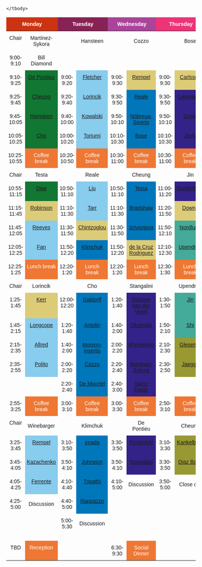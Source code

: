 
<style type="text/css">
    .tg  {border-collapse:collapse;border-spacing:0;}
    .tg td{border-color:black;border-style:none;border-width:1px;font-family:Arial, sans-serif;font-size:14px;
    overflow:hidden;padding:10px 5px;word-break:normal;text-align:center;}
    .tg th{border-color:black;border-style:none;border-width:1px;font-family:Arial, sans-serif;font-size:14px;font-weight:normal;overflow:hidden;padding:10px 5px;word-break:normal;}
    .tg .tg-one{background-color:#332288;color:white;border-color:inherit;text-align:center;vertical-align:top}
    .tg .tg-two{background-color:#0077BB;color:white;border-color:inherit;text-align:center;vertical-align:top}
    .tg .tg-three{background-color:#88CCEE;border-color:inherit;text-align:center;vertical-align:top}
    .tg .tg-four{background-color:#44AA99;color:white;border-color:inherit;text-align:center;vertical-align:top}
    .tg .tg-five{background-color:#117733;color:white;border-color:inherit;text-align:center;vertical-align:top}
    .tg .tg-six{background-color:#999933;color:white;border-color:inherit;text-align:center;vertical-align:top}
    .tg .tg-seven{background-color:#DDCC77;color:white;border-color:inherit;text-align:center;vertical-align:top}
    .tg .tg-eight{background-color:#EE7733;color:white;border-color:inherit;text-align:center;vertical-align:top}
    .tg .tg-mcqj{border-color:#000000;font-weight:bold;text-align:center;vertical-align:top}
    .tg .tg-73oq{border-color:#000000;text-align:center;vertical-align:top}
    .tg .tg-0lax{text-align:center;vertical-align:top}
    .tg .tg-0pky{border-color:inherit;text-align:center;vertical-align:top}
    .md-typeset a{color: white}
</style>
<table class="tg">
    <thead>
        <tr>
            <th class="tg-mcqj" colspan="2" style="color:white;background-color:#CC3311">Monday</th>
            <th class="tg-mcqj" colspan="2" style="color:white;background-color:#882255">Tuesday</th>
            <th class="tg-mcqj" colspan="2" style="color:white;background-color:#AA4499">Wednesday</th>
            <th class="tg-mcqj" colspan="2" style="color:white;background-color:#EE3377">Thursday</th>
            <th class="tg-mcqj">Session Type</th>
        </tr>
    </thead>
    <tbody>

<tr>
    <td class="tg-0pky">Chair</td>
    <td class="tg-zero">Martínez-Sykora</td>
    <td class="tg-0pky"></td>
    <td class="tg-zero">Hansteen</td>
    <td class="tg-0pky"></td>
    <td class="tg-zero">Cozzo</td>
    <td class="tg-0pky"></td>
    <td class="tg-zero">Bose</td>
    <td class="tg-0pky" rowspan="28" style="vertical-align:top">
<table class="tg">
    <tbody>
        <tr><td class="tg-one">Chromosphere</td></tr>
        <tr><td class="tg-two">Corona</td></tr>
        <tr><td class="tg-three">Flares &amp; Eruptions</td></tr>
        <tr><td class="tg-four">Global Connections</td></tr>
        <tr><td class="tg-five">MUSE</td></tr>
        <tr><td class="tg-six">Future Capabilities</td></tr>
        <tr><td class="tg-seven">Scene Setting</td></tr>
    </tbody>
</table>
</td>
</tr>


<tr>
    <td class="tg-0pky">9:00-9:10</td>
    <td class="tg-zero">Bill Diamond</td>
    <td class="tg-0pky"></td>
    <td class="tg-zero"></td>
    <td class="tg-0pky"></td>
    <td class="tg-zero"></td>
    <td class="tg-0pky"></td>
    <td class="tg-zero"></td>

</tr>


<tr>
    <td class="tg-0pky">9:10-9:25</td>
    <td class="tg-five"><a href="https://lm-sal.github.io/iris_muse_team_meeting/abstracts/#De%20Pontieu">De Pontieu</a></td>
    <td class="tg-0pky">9:00-9:20</td>
    <td class="tg-three"><a href="https://lm-sal.github.io/iris_muse_team_meeting/abstracts/#Fletcher">Fletcher</a></td>
    <td class="tg-0pky">9:00-9:30</td>
    <td class="tg-seven"><a href="https://lm-sal.github.io/iris_muse_team_meeting/abstracts/#Rempel">Rempel</a></td>
    <td class="tg-0pky">9:00-9:30</td>
    <td class="tg-seven"><a href="https://lm-sal.github.io/iris_muse_team_meeting/abstracts/#Carlsson">Carlsson</a></td>

</tr>


<tr>
    <td class="tg-0pky">9:25-9:45</td>
    <td class="tg-five"><a href="https://lm-sal.github.io/iris_muse_team_meeting/abstracts/#Cheung">Cheung</a></td>
    <td class="tg-0pky">9:20-9:40</td>
    <td class="tg-three"><a href="https://lm-sal.github.io/iris_muse_team_meeting/abstracts/#Lorincik">Lorincik</a></td>
    <td class="tg-0pky">9:30-9:50</td>
    <td class="tg-two"><a href="https://lm-sal.github.io/iris_muse_team_meeting/abstracts/#Reale">Reale</a></td>
    <td class="tg-0pky">9:30-9:50</td>
    <td class="tg-one"><a href="https://lm-sal.github.io/iris_muse_team_meeting/abstracts/#Leenaarts">Leenaarts</a></td>

</tr>


<tr>
    <td class="tg-0pky">9:45-10:05</td>
    <td class="tg-five"><a href="https://lm-sal.github.io/iris_muse_team_meeting/abstracts/#Hansteen">Hansteen</a></td>
    <td class="tg-0pky">9:40-10:00</td>
    <td class="tg-three"><a href="https://lm-sal.github.io/iris_muse_team_meeting/abstracts/#Kowalski">Kowalski</a></td>
    <td class="tg-0pky">9:50-10:10</td>
    <td class="tg-two"><a href="https://lm-sal.github.io/iris_muse_team_meeting/abstracts/#N%C3%B3brega-Siverio">Nóbrega-Siverio</a></td>
    <td class="tg-0pky">9:50-10:10</td>
    <td class="tg-one"><a href="https://lm-sal.github.io/iris_muse_team_meeting/abstracts/#Gosic">Gosic</a></td>

</tr>


<tr>
    <td class="tg-0pky">10:05-10:25</td>
    <td class="tg-five"><a href="https://lm-sal.github.io/iris_muse_team_meeting/abstracts/#Cho">Cho</a></td>
    <td class="tg-0pky">10:00-10:20</td>
    <td class="tg-three"><a href="https://lm-sal.github.io/iris_muse_team_meeting/abstracts/#Toriumi">Toriumi</a></td>
    <td class="tg-0pky">10:10-10:30</td>
    <td class="tg-two"><a href="https://lm-sal.github.io/iris_muse_team_meeting/abstracts/#Bose">Bose</a></td>
    <td class="tg-0pky">10:10-10:30</td>
    <td class="tg-one"><a href="https://lm-sal.github.io/iris_muse_team_meeting/abstracts/#Joshi">Joshi</a></td>

</tr>


<tr>
    <td class="tg-0pky">10:25-10:55</td>
    <td class="tg-eight">Coffee break</td>
    <td class="tg-0pky">10:20-10:50</td>
    <td class="tg-eight">Coffee break</td>
    <td class="tg-0pky">10:30-11:00</td>
    <td class="tg-eight">Coffee break</td>
    <td class="tg-0pky">10:30-11:00</td>
    <td class="tg-eight">Coffee break</td>

</tr>


<tr>
    <td class="tg-0pky">Chair</td>
    <td class="tg-zero">Testa</td>
    <td class="tg-0pky"></td>
    <td class="tg-zero">Reale</td>
    <td class="tg-0pky"></td>
    <td class="tg-zero">Cheung</td>
    <td class="tg-0pky"></td>
    <td class="tg-zero">Jin</td>

</tr>


<tr>
    <td class="tg-0pky">10:55-11:15</td>
    <td class="tg-five"><a href="https://lm-sal.github.io/iris_muse_team_meeting/abstracts/#Daw">Daw</a></td>
    <td class="tg-0pky">10:50-11:10</td>
    <td class="tg-three"><a href="https://lm-sal.github.io/iris_muse_team_meeting/abstracts/#Liu">Liu</a></td>
    <td class="tg-0pky">10:50-11:10</td>
    <td class="tg-two"><a href="https://lm-sal.github.io/iris_muse_team_meeting/abstracts/#Testa">Testa</a></td>
    <td class="tg-0pky">11:00-11:20</td>
    <td class="tg-one"><a href="https://lm-sal.github.io/iris_muse_team_meeting/abstracts/#Guglielmino">Guglielmino</a></td>

</tr>


<tr>
    <td class="tg-0pky">11:15-11:45</td>
    <td class="tg-seven"><a href="https://lm-sal.github.io/iris_muse_team_meeting/abstracts/#Robinson">Robinson</a></td>
    <td class="tg-0pky">11:10-11:30</td>
    <td class="tg-three"><a href="https://lm-sal.github.io/iris_muse_team_meeting/abstracts/#Tarr">Tarr</a></td>
    <td class="tg-0pky">11:10-11:30</td>
    <td class="tg-two"><a href="https://lm-sal.github.io/iris_muse_team_meeting/abstracts/#Bradshaw">Bradshaw</a></td>
    <td class="tg-0pky">11:20-11:50</td>
    <td class="tg-seven"><a href="https://lm-sal.github.io/iris_muse_team_meeting/abstracts/#Downs">Downs</a></td>

</tr>


<tr>
    <td class="tg-0pky">11:45-12:05</td>
    <td class="tg-three"><a href="https://lm-sal.github.io/iris_muse_team_meeting/abstracts/#Reeves">Reeves</a></td>
    <td class="tg-0pky">11:30-11:50</td>
    <td class="tg-seven"><a href="https://lm-sal.github.io/iris_muse_team_meeting/abstracts/#Chintzoglou">Chintzoglou</a></td>
    <td class="tg-0pky">11:30-11:50</td>
    <td class="tg-two"><a href="https://lm-sal.github.io/iris_muse_team_meeting/abstracts/#Srivastava">Srivastava</a></td>
    <td class="tg-0pky">11:50-12:10</td>
    <td class="tg-four"><a href="https://lm-sal.github.io/iris_muse_team_meeting/abstracts/#Nordlund">Nordlund</a></td>

</tr>


<tr>
    <td class="tg-0pky">12:05-12:25</td>
    <td class="tg-three"><a href="https://lm-sal.github.io/iris_muse_team_meeting/abstracts/#Fan">Fan</a></td>
    <td class="tg-0pky">11:50-12:20</td>
    <td class="tg-two"><a href="https://lm-sal.github.io/iris_muse_team_meeting/abstracts/#Klimchuk">Klimchuk</a></td>
    <td class="tg-0pky">11:50-12:20</td>
    <td class="tg-seven"><a href="https://lm-sal.github.io/iris_muse_team_meeting/abstracts/#de%20la%20Cruz%20Rodriguez">de la Cruz Rodriguez</a></td>
    <td class="tg-0pky">12:10-12:30</td>
    <td class="tg-four"><a href="https://lm-sal.github.io/iris_muse_team_meeting/abstracts/#Upendran">Upendran</a></td>

</tr>


<tr>
    <td class="tg-0pky">12:25-1:25</td>
    <td class="tg-eight">Lunch break</td>
    <td class="tg-0pky">12:20-1:20</td>
    <td class="tg-eight">Lunch break</td>
    <td class="tg-0pky">12:20-1:20</td>
    <td class="tg-eight">Lunch break</td>
    <td class="tg-0pky">12:30-1:30</td>
    <td class="tg-eight">Lunch break</td>

</tr>


<tr>
    <td class="tg-0pky">Chair</td>
    <td class="tg-zero">Lorincik</td>
    <td class="tg-0pky"></td>
    <td class="tg-zero">Cho</td>
    <td class="tg-0pky"></td>
    <td class="tg-zero">Stangalini</td>
    <td class="tg-0pky"></td>
    <td class="tg-zero">Upendran</td>

</tr>


<tr>
    <td class="tg-0pky">1:25-1:45</td>
    <td class="tg-seven"><a href="https://lm-sal.github.io/iris_muse_team_meeting/abstracts/#Kerr">Kerr</a></td>
    <td class="tg-0pky">12:00-12:20</td>
    <td class="tg-two"><a href="https://lm-sal.github.io/iris_muse_team_meeting/abstracts/#Daldorff">Daldorff</a></td>
    <td class="tg-0pky">1:20-1:40</td>
    <td class="tg-one"><a href="https://lm-sal.github.io/iris_muse_team_meeting/abstracts/#Rouppe%20van%20der%20Voort">Rouppe van der Voort</a></td>
    <td class="tg-0pky">1:30-1:50</td>
    <td class="tg-four"><a href="https://lm-sal.github.io/iris_muse_team_meeting/abstracts/#Jin">Jin</a></td>

</tr>


<tr>
    <td class="tg-0pky">1:45-2:15</td>
    <td class="tg-three"><a href="https://lm-sal.github.io/iris_muse_team_meeting/abstracts/#Longcope">Longcope</a></td>
    <td class="tg-0pky">1:20-1:40</td>
    <td class="tg-two"><a href="https://lm-sal.github.io/iris_muse_team_meeting/abstracts/#Antolin">Antolin</a></td>
    <td class="tg-0pky">1:40-2:00</td>
    <td class="tg-one"><a href="https://lm-sal.github.io/iris_muse_team_meeting/abstracts/#Okamoto">Okamoto</a></td>
    <td class="tg-0pky">1:50-2:10</td>
    <td class="tg-four"><a href="https://lm-sal.github.io/iris_muse_team_meeting/abstracts/#Shi">Shi</a></td>

</tr>


<tr>
    <td class="tg-0pky">2:15-2:35</td>
    <td class="tg-three"><a href="https://lm-sal.github.io/iris_muse_team_meeting/abstracts/#Allred">Allred</a></td>
    <td class="tg-0pky">1:40-2:00</td>
    <td class="tg-two"><a href="https://lm-sal.github.io/iris_muse_team_meeting/abstracts/#Moreno-Insertis">Moreno-Insertis</a></td>
    <td class="tg-0pky">2:00-2:20</td>
    <td class="tg-one"><a href="https://lm-sal.github.io/iris_muse_team_meeting/abstracts/#Khomenko">Khomenko</a></td>
    <td class="tg-0pky">2:10-2:30</td>
    <td class="tg-six"><a href="https://lm-sal.github.io/iris_muse_team_meeting/abstracts/#Glesener">Glesener</a></td>

</tr>


<tr>
    <td class="tg-0pky">2:35-2:55</td>
    <td class="tg-three"><a href="https://lm-sal.github.io/iris_muse_team_meeting/abstracts/#Polito">Polito</a></td>
    <td class="tg-0pky">2:00-2:20</td>
    <td class="tg-two"><a href="https://lm-sal.github.io/iris_muse_team_meeting/abstracts/#Cozzo">Cozzo</a></td>
    <td class="tg-0pky">2:20-2:40</td>
    <td class="tg-one"><a href="https://lm-sal.github.io/iris_muse_team_meeting/abstracts/#Mart%C3%ADnez-Sykora">Martínez-Sykora</a></td>
    <td class="tg-0pky">2:30-2:50</td>
    <td class="tg-six"><a href="https://lm-sal.github.io/iris_muse_team_meeting/abstracts/#Jaeggli">Jaeggli</a></td>

</tr>


<tr>
    <td class="tg-0pky"></td>
    <td class="tg-zero"></td>
    <td class="tg-0pky">2:20-2:40</td>
    <td class="tg-two"><a href="https://lm-sal.github.io/iris_muse_team_meeting/abstracts/#De%20Moortel">De Moortel</a></td>
    <td class="tg-0pky">2:40-3:00</td>
    <td class="tg-one"><a href="https://lm-sal.github.io/iris_muse_team_meeting/abstracts/#Sainz%20Dalda">Sainz Dalda</a></td>
    <td class="tg-0pky"></td>
    <td class="tg-zero"></td>

</tr>


<tr>
    <td class="tg-0pky">2:55-3:25</td>
    <td class="tg-eight">Coffee break</td>
    <td class="tg-0pky">3:00-3:10</td>
    <td class="tg-eight">Coffee break</td>
    <td class="tg-0pky">3:00-3:30</td>
    <td class="tg-eight">Coffee break</td>
    <td class="tg-0pky">2:50-3:10</td>
    <td class="tg-eight">Coffee break</td>

</tr>


<tr>
    <td class="tg-0pky">Chair</td>
    <td class="tg-zero">Winebarger</td>
    <td class="tg-0pky"></td>
    <td class="tg-zero">Klimchuk</td>
    <td class="tg-0pky"></td>
    <td class="tg-zero">De Pontieu</td>
    <td class="tg-0pky"></td>
    <td class="tg-zero">Cheung</td>

</tr>


<tr>
    <td class="tg-0pky">3:25-3:45</td>
    <td class="tg-three"><a href="https://lm-sal.github.io/iris_muse_team_meeting/abstracts/#Rempel">Rempel</a></td>
    <td class="tg-0pky">3:10-3:50</td>
    <td class="tg-two"><a href="https://lm-sal.github.io/iris_muse_team_meeting/abstracts/#Imada">Imada</a></td>
    <td class="tg-0pky">3:30-3:50</td>
    <td class="tg-one"><a href="https://lm-sal.github.io/iris_muse_team_meeting/abstracts/#Przybylski">Przybylski</a></td>
    <td class="tg-0pky">3:10-3:30</td>
    <td class="tg-six"><a href="https://lm-sal.github.io/iris_muse_team_meeting/abstracts/#Kankelborg">Kankelborg</a></td>

</tr>


<tr>
    <td class="tg-0pky">3:45-4:05</td>
    <td class="tg-three"><a href="https://lm-sal.github.io/iris_muse_team_meeting/abstracts/#Kazachenko">Kazachenko</a></td>
    <td class="tg-0pky">3:50-4:10</td>
    <td class="tg-two"><a href="https://lm-sal.github.io/iris_muse_team_meeting/abstracts/#Johnston">Johnston</a></td>
    <td class="tg-0pky">3:50-4:10</td>
    <td class="tg-one"><a href="https://lm-sal.github.io/iris_muse_team_meeting/abstracts/#Stangalini">Stangalini</a></td>
    <td class="tg-0pky">3:30-3:50</td>
    <td class="tg-six"><a href="https://lm-sal.github.io/iris_muse_team_meeting/abstracts/#Diaz%20Baso">Diaz Baso</a></td>

</tr>


<tr>
    <td class="tg-0pky">4:05-4:25</td>
    <td class="tg-three"><a href="https://lm-sal.github.io/iris_muse_team_meeting/abstracts/#Ferrente">Ferrente</a></td>
    <td class="tg-0pky">4:10-4:40</td>
    <td class="tg-two"><a href="https://lm-sal.github.io/iris_muse_team_meeting/abstracts/#Tripathi">Tripathi</a></td>
    <td class="tg-0pky">4:10-5:00</td>
    <td class="tg-zero">Discussion</td>
    <td class="tg-0pky">3:50-5:00</td>
    <td class="tg-zero">Close out</td>

</tr>


<tr>
    <td class="tg-0pky">4:25-5:00</td>
    <td class="tg-zero">Discussion</td>
    <td class="tg-0pky">4:40-5:00</td>
    <td class="tg-two"><a href="https://lm-sal.github.io/iris_muse_team_meeting/abstracts/#Rappazzo">Rappazzo</a></td>
    <td class="tg-0pky"></td>
    <td class="tg-zero"></td>
    <td class="tg-0pky"></td>
    <td class="tg-zero"></td>

</tr>


<tr>
    <td class="tg-0pky"></td>
    <td class="tg-zero"></td>
    <td class="tg-0pky">5:00-5:30</td>
    <td class="tg-zero">Discussion</td>
    <td class="tg-0pky"></td>
    <td class="tg-zero"></td>
    <td class="tg-0pky"></td>
    <td class="tg-zero"></td>

</tr>


<tr>
    <td class="tg-0pky"></td>
    <td class="tg-zero"></td>
    <td class="tg-0pky"></td>
    <td class="tg-zero"></td>
    <td class="tg-0pky"></td>
    <td class="tg-zero"></td>
    <td class="tg-0pky"></td>
    <td class="tg-zero"></td>

</tr>


<tr>
    <td class="tg-0pky">TBD</td>
    <td class="tg-eight">Reception</td>
    <td class="tg-0pky"></td>
    <td class="tg-zero"></td>
    <td class="tg-0pky">6:30-9:30</td>
    <td class="tg-eight">Social Dinner</td>
    <td class="tg-0pky"></td>
    <td class="tg-zero"></td>

</tr>

    </tbody>
</table>
